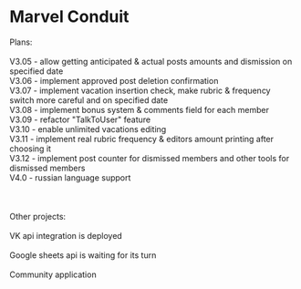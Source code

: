 # Marvel Conduit

Plans:\
\
V3.05 - allow getting anticipated & actual posts amounts and dismission on specified date\
V3.06 - implement approved post deletion confirmation\
V3.07 - implement vacation insertion check, make rubric & frequency switch more careful and on specified date\
V3.08 - implement bonus system & comments field for each member\
V3.09 - refactor "TalkToUser" feature\
V3.10 - enable unlimited vacations editing\
V3.11 - implement real rubric frequency & editors amount printing after choosing it\
V3.12 - implement post counter for dismissed members and other tools for dismissed members\
V4.0 - russian language support\
\
\
\
Other projects:\
\
VK api integration is deployed\
\
Google sheets api is waiting for its turn\
\
Community application
